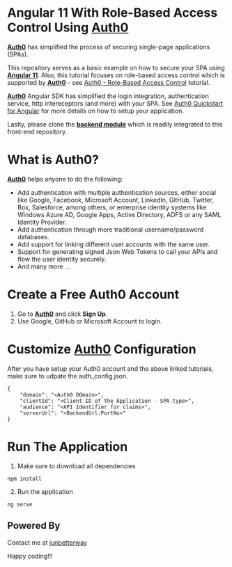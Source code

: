 # Angular 11 With Role-Based Access Control Using [Auth0](https://auth0.com/) 
__[Auth0](https://auth0.com/)__ has simplified the process of securing single-page applications (SPAs). 

This repository serves as a basic example on how to secure your SPA using __[Angular 11](https://angular.io/)__. Also, this tutorial focuses on role-based access control which is supported by __[Auth0](https://auth0.com/)__ - see [Auth0 - Role-Based Access Control](https://auth0.com/docs/authorization/rbac) tutorial.

__[Auth0](https://auth0.com/)__ Angular SDK has simplified the login integration, authentication service, http intereceptors (and more) with your SPA. See [Auth0 Quickstart for Angular](https://auth0.com/docs/quickstart/spa/angular) for more details on how to setup your application.

Lastly, please clone the __[backend module](https://github.com/junbetterway/auth0-rbac-spring-sec)__ which is readily integrated to this front-end repository.

# What is Auth0?
__[Auth0](https://auth0.com/)__ helps anyone to do the following:

* Add authentication with multiple authentication sources, either social like Google, Facebook, Microsoft Account, LinkedIn, GitHub, Twitter, Box, Salesforce, among others, or enterprise identity systems like Windows Azure AD, Google Apps, Active Directory, ADFS or any SAML Identity Provider.
* Add authentication through more traditional username/password databases.
* Add support for linking different user accounts with the same user.
* Support for generating signed Json Web Tokens to call your APIs and flow the user identity securely.
* And many more ...

# Create a Free Auth0 Account
1. Go to __[Auth0](https://auth0.com/)__ and click __Sign Up__.
2. Use Google, GitHub or Microsoft Account to login.

# Customize [Auth0](https://auth0.com/) Configuration
After you have setup your Auth0 account and the above linked tutorials, make sure to udpate the auth_config.json.

```
{
    "domain": "<Auth0 DOmain>",
    "clientId": "<Client ID of the Application - SPA type>",
    "audience": "<API Identifier for claims>",
    "serverUrl": "<BackendUrl:PortNo>"
}
```

# Run The Application
1. Make sure to download all dependencies 

```
npm install
```

2. Run the application

```
ng serve
```

## Powered By
Contact me at [junbetterway](mailto:jkpminon12@yahoo.com)

Happy coding!!!
